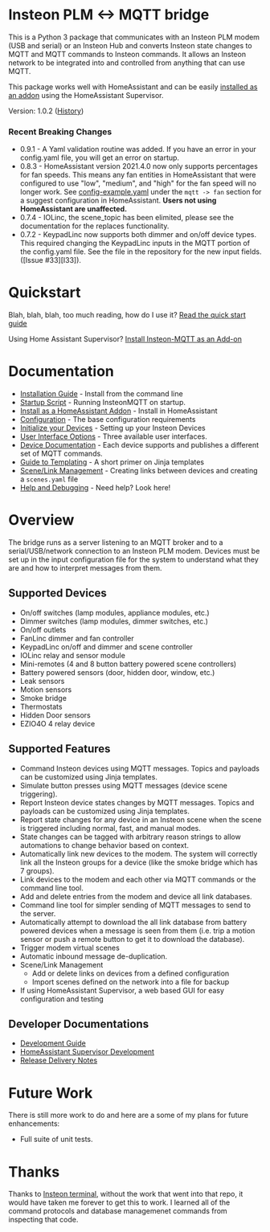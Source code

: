 # Insteon PLM <-> MQTT bridge

This is a Python 3 package that communicates with an Insteon PLM modem
(USB and serial) or an Insteon Hub and converts Insteon state changes to MQTT and MQTT
commands to Insteon commands.  It allows an Insteon network to be
integrated into and controlled from anything that can use MQTT.

This package works well with HomeAssistant and can be easily [installed as an addon](docs/HA_Addon_Instructions.md) using the HomeAssistant Supervisor.

Version: 1.0.2  ([History](CHANGELOG.md))

### Recent Breaking Changes

- 0.9.1 - A Yaml validation routine was added.  If you have an error in your
  config.yaml file, you will get an error on startup.
- 0.8.3 - HomeAssistant version 2021.4.0 now only supports percentages for fan
  speeds.  This means any fan entities in HomeAssistant that were configured
  to use "low", "medium", and "high" for the fan speed will no longer work.
  See [config-example.yaml](https://github.com/TD22057/insteon-mqtt/blob/master/config-example.yaml)
  under the `mqtt -> fan` section for a suggest configuration in
  HomeAssistant.  __Users not using HomeAssistant are unaffected.__
- 0.7.4 - IOLinc, the scene_topic has been elimited, please see the documentation
  for the replaces functionality.
- 0.7.2 - KeypadLinc now supports both dimmer and on/off device types.  This required
  changing the KeypadLinc inputs in the MQTT portion of the config.yaml file.
  See the file in the repository for the new input fields. ([Issue #33][I33]).


# Quickstart

Blah, blah, blah, too much reading, how do I use it?  [Read the quick
start guide](docs/quick_start.md)

Using Home Assistant Supervisor?
[Install Insteon-MQTT as an Add-on](docs/HA_Addon_Instructions.md)

# Documentation

- [Installation Guide](docs/quick_start.md) - Install from the command line
- [Startup Script](docs/auto_start.md) - Running InsteonMQTT on startup.
- [Install as a HomeAssistant Addon](docs/HA_Addon_Instructions.md) - Install in HomeAssistant
- [Configuration](docs/configuration.md) - The base configuration requirements
- [Initialize your Devices](docs/initializing.md) - Setting up your Insteon Devices
- [User Interface Options](docs/user_interface.md) - Three available user interfaces.
- [Device Documentation](docs/mqtt.md) - Each device supports and publishes a different set of MQTT commands.
- [Guide to Templating](docs/Templating.md) - A short primer on Jinja templates
- [Scene/Link Management](docs/scenes.md) - Creating links between devices and creating a `scenes.yaml` file
- [Help and Debugging](docs/debugging.md) - Need help?  Look here!

# Overview

The bridge runs as a server listening to an MQTT broker and to a
serial/USB/network connection to an Insteon PLM modem.  Devices must
be set up in the input configuration file for the system to understand
what they are and how to interpret messages from them.

## Supported Devices
- On/off switches (lamp modules, appliance modules, etc.)
- Dimmer switches (lamp modules, dimmer switches, etc.)
- On/off outlets
- FanLinc dimmer and fan controller
- KeypadLinc on/off and dimmer and scene controller
- IOLinc relay and sensor module
- Mini-remotes (4 and 8 button battery powered scene controllers)
- Battery powered sensors (door, hidden door, window, etc.)
- Leak sensors
- Motion sensors
- Smoke bridge
- Thermostats
- Hidden Door sensors
- EZIO4O 4 relay device


## Supported Features

- Command Insteon devices using MQTT messages.  Topics and payloads
  can be customized using Jinja templates.
- Simulate button presses using MQTT messages (device scene triggering).
- Report Insteon device states changes by MQTT messages.  Topics and
  payloads can be customized using Jinja templates.
- Report state changes for any device in an Insteon scene when the
  scene is triggered including normal, fast, and manual modes.
- State changes can be tagged with arbitrary reason strings to allow
  automations to change behavior based on context.
- Automatically link new devices to the modem.  The system will
  correctly link all the Insteon groups for a device (like the smoke
  bridge which has 7 groups).
- Link devices to the modem and each other via MQTT commands or the
  command line tool.
- Add and delete entries from the modem and device all link databases.
- Command line tool for simpler sending of MQTT messages to send to
  the server.
- Automatically attempt to download the all link database from battery
  powered devices when a message is seen from them (i.e. trip a motion
  sensor or push a remote button to get it to download the database).
- Trigger modem virtual scenes
- Automatic inbound message de-duplication.
- Scene/Link Management
  - Add or delete links on devices from a defined configuration
  - Import scenes defined on the network into a file for backup
- If using HomeAssistant Supervisor, a web based GUI for easy configuration and testing


## Developer Documentations

- [Development Guide](docs/CONTRIBUTING.md)
- [HomeAssistant Supervisor Development](docs/hassio_development.md)
- [Release Delivery Notes](docs/delivery.md)


# Future Work

There is still more work to do and here are a some of my plans for
future enhancements:

- Full suite of unit tests.

# Thanks

Thanks to [Insteon terminal](https://github.com/pfrommerd/insteon-terminal),
without the work that went into that repo, it would have taken me
forever to get this to work.  I learned all of the command protocols
and database managemenet commands from inspecting that code.
